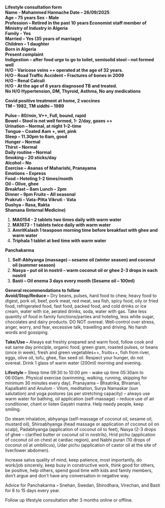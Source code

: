 **Lifestyle consultation form**  
**Name	\- Mohammed Hannache				Date – 26/09/2025**  
**Age – 75 years						Sex \- Male**  
**Profession – Retired in the past 10 years Economist staff member of Ministry of Industry in Algeria**   
**Family	 \- Yes** 						  
**Married – Yes (35 years of marriage)**  
**Children – 1 daughter**  
**Born in Algeria**   
**Present complaint**  
**Indigestion – after food urge to go to toilet, semisolid stool – not formed well**  
**H/O \- Varicose veins \++ operated at the age of 32 years.**  
**H/O – Road Traffic Accident – Fractures of bones in 2009**  
**H/O – Renal Calculi**  
**H/O \- At the age of 6 years diagnosed TB and treated.**  
**No H/O Hypertension, DM, Thyroid, Asthma, No any medications**

**Covid positive treatment at home, 2 vaccines**   
**TM – 1982, TM siddhi – 1989**

**Pulse – 80/min, V++, Full, bound, rapid**		  
**Bowel – Stool is not well formed, 1- 2/day, gases \++**  
**Urination – Normal, at night 1–2-time**		  
**Tongue – Coated Aam \+, wet, pink**  
**Sleep – 11.30pm to 6am, good**   
**Hunger – Normal**   
**Thirst – Normal** 					  
**Daily routine – Normal**  
**Smoking – 20 sticks/day**  
**Alcohol – No**   
**Exercise – Asanas of Maharishi, Pranayama**		  
**Emotions – Express**  
**Food – Hoteling 1-2 times/month**			  
**Oil – Olive, ghee**  
**Breakfast – 8am					Lunch – 2pm**   
**Dinner – 9pm						Fruits – All seasonal**  
**Prakruti – Vata-Pitta				Vikruti \- Vata**  
**Dushya – Rasa, Rakta**  
**Shamana (Internal Medicine)**

1.  **MA0154 \- 2 tablets two times daily with warm water**  
2. **MA1673 \- 1 tablets twice daily with warm water**  
3. **AmritKalash 1 teaspoon morning time before breakfast with ghee and warm water**  
4. **Triphala 1 tablet at bed time with warm water**

**Panchakarma**

1. **Self-Abhyanga (massage) – sesame oil (winter season) and coconut oil (summer season)**  
2. **Nasya – put oil in nostril – warm coconut oil or ghee 2-3 drops in each nostril**  
3. **Basti – Oil enema 3 days every month (Sesame oil – 100ml)** 

**General recommendations to follow**  
**Avoid/Stop/Reduce –** Dry beans, pulses, hard food to chew, heavy food to digest, pork oil, beef, pork meat, red meat, sea fish, spicy food, oily or fried food, refrigerated food, fast food, packed food, and cold drinks or ice cream, water with ice, aerated drinks, soda, water with gas. Take less quantity of food in family functions/parties and hoteling, less white sugar, chocolates and dairy products. DO NOT overeat. Well-control over stress, anger, worry, and fear, excessive talk, travelling and driving. No harsh words and gossiping.

**Take/Use –** Always eat freshly prepared and warm food, follow cook and eat same day principle, organic food, green gram, roasted pulses, or beans (once in week), fresh and green vegetables++, fruits++, fish from river, eggs, olive oil, tofu, ghee, flax seed oil. Respect your hunger, do not overeat. Drink 1 glass of warm water (200ml) morning and evening.

**Lifestyle –** Sleep time 09:30 to 10:00 pm \- wake up time 05:30am to 06:00am. Physical exercise (swimming, walking, running, skipping for minimum 30 minutes every day). Pranayama – Bhsatrika, Bhramari, Kapalbahti and Anulom \- Vilom, meditation, Surya Namaskar (sun salutation) and yoga postures (as per stretching capacity) – always use warm water for bathing, oil application (self-massage) – reduce use of air conditioner, chant or listen Gayatri mantra. Help needy people, keep smiling. 

Do steam inhalation, abhyanga (self-massage of coconut oil, sesame oil, mustard oil), Shiroabhyanga (head massage or application of coconut oil on scalp), Padabhyanga (application of coconut oil to feet), Nasya (2-3 drops of ghee – clarified butter or coconut oil in nostrils), Hrid pichu (application of coconut oil on chest at cardiac region),  and Nabhi puran (10 drops of coconut oil at umbilicus), Udar pichu (application of castor oil at the site of liver/lower abdomen).

Increase satva quality of mind, keep patience, most importantly, do work/job sincerely, keep busy in constructive work, think good for others, be positive, help others, spend good time with kids and family members, don’t argue and don’t have any conversation in negative way.

Advice for Panchakarma **\-** Snehan, Swedan, Shirodhara, Virechan, and Basti for 8 to 15 days every year. 

Follow up lifestyle consultation after 3 months online or offline.   
